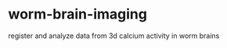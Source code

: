 worm-brain-imaging
==================

register and analyze data from 3d calcium activity in worm brains
